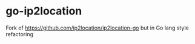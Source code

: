# go-ip2location
Fork of https://github.com/ip2location/ip2location-go but in Go lang style refactoring
